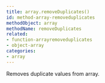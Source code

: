 ```yaml
---
title: array.removeDuplicates()
id: method-array-removeduplicates
methodObject: array
methodName: removeDuplicates
related:
- function-arrayremoveduplicates
- object-array
categories:
- array
---
```


Removes duplicate values from array.
